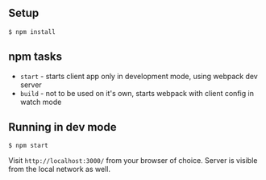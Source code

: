 ## Setup

```
$ npm install
```

## npm tasks

* `start` - starts client app only in development mode, using webpack dev server
* `build` - not to be used on it's own, starts webpack with client config in watch mode
## Running in dev mode

```
$ npm start
```

Visit `http://localhost:3000/` from your browser of choice.
Server is visible from the local network as well.
